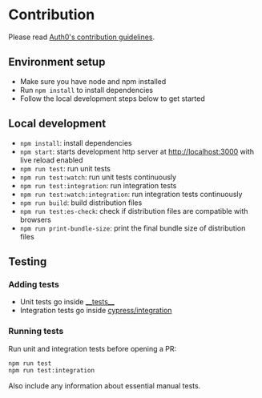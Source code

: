 # Contribution

Please read [Auth0's contribution guidelines](https://github.com/auth0/open-source-template/blob/master/GENERAL-CONTRIBUTING.md).

## Environment setup

- Make sure you have node and npm installed
- Run `npm install` to install dependencies
- Follow the local development steps below to get started

## Local development

- `npm install`: install dependencies
- `npm start`: starts development http server at [http://localhost:3000](http://localhost:3000) with live reload enabled
- `npm run test`: run unit tests
- `npm run test:watch`: run unit tests continuously
- `npm run test:integration`: run integration tests
- `npm run test:watch:integration`: run integration tests continuously
- `npm run build`: build distribution files
- `npm run test:es-check`: check if distribution files are compatible with browsers
- `npm run print-bundle-size`: print the final bundle size of distribution files

## Testing

### Adding tests

- Unit tests go inside [\_\_tests\_\_](https://github.com/auth0/auth0-spa-js/tree/main/__tests__)
- Integration tests go inside [cypress/integration](https://github.com/auth0/auth0-spa-js/tree/main/cypress/integration)

### Running tests

Run unit and integration tests before opening a PR:

```bash
npm run test
npm run test:integration
```

Also include any information about essential manual tests.
